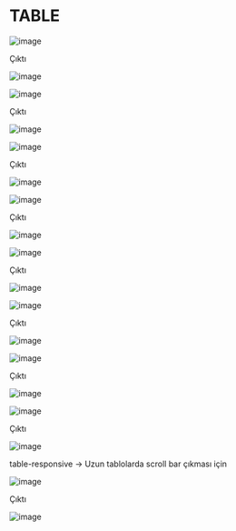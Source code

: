 <h1> TABLE </h1> 

![image](https://user-images.githubusercontent.com/86782430/155863061-f3fac2fb-0eb8-450c-b73f-0fd7b8c6283c.png) 

<p> Çıktı</p>

![image](https://user-images.githubusercontent.com/86782430/155863074-78daa9b7-197c-40c8-a587-3f9d21f44caa.png) 

![image](https://user-images.githubusercontent.com/86782430/155863078-fe93b045-80da-433b-8f80-fd19a8a16f89.png)

<p> Çıktı</p>

![image](https://user-images.githubusercontent.com/86782430/155863086-818ec61f-d7e7-4da2-92aa-198692491da4.png)

![image](https://user-images.githubusercontent.com/86782430/155863092-011af381-0608-44c2-98e5-63435cb8cf9b.png)

<p> Çıktı</p>

![image](https://user-images.githubusercontent.com/86782430/155863096-e4623bf8-aace-4628-8df1-354a647d9e88.png) 

![image](https://user-images.githubusercontent.com/86782430/155863108-eae0d68d-3995-4e8d-9734-7789dbd4edd4.png)

<p> Çıktı</p>

![image](https://user-images.githubusercontent.com/86782430/155863121-7c2e71f7-7d16-4b41-a69b-1b22efc0e371.png)

![image](https://user-images.githubusercontent.com/86782430/155863135-48559e2d-5233-4f48-a405-11192c7b620d.png)

<p> Çıktı</p>

![image](https://user-images.githubusercontent.com/86782430/155863152-9eab07b4-bd11-46cd-a066-f5500e9f337d.png)

![image](https://user-images.githubusercontent.com/86782430/155863159-30a77e6f-8d67-4d3e-b577-0747a094cd22.png)

<p> Çıktı</p>

![image](https://user-images.githubusercontent.com/86782430/155863171-b510f656-f39e-4811-9830-624b66a6776a.png)

![image](https://user-images.githubusercontent.com/86782430/155863176-c623e17f-a679-4939-960d-ad5361db90a6.png)

<p> Çıktı</p>

![image](https://user-images.githubusercontent.com/86782430/155863186-6b79270b-9627-4631-8033-6e43b5d3b775.png)

![image](https://user-images.githubusercontent.com/86782430/155863179-4e106184-1cc8-41a8-9965-cf74afaad807.png)

<p> Çıktı</p>

![image](https://user-images.githubusercontent.com/86782430/155863188-ab346ae2-1d67-458d-82fa-9b8b96242572.png)

<p> table-responsive -> Uzun tablolarda scroll bar çıkması için </p> 

![image](https://user-images.githubusercontent.com/86782430/155863199-c39722d9-a795-46ee-a6bb-c553986d37a5.png)

<p> Çıktı</p>

![image](https://user-images.githubusercontent.com/86782430/155863204-dd0d2924-9480-4d0d-a698-cee128c5a4b3.png)

